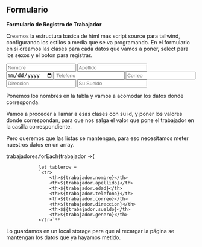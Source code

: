 ## Formulario

**Formulario de Registro de Trabajador**

Creamos la estructura básica de html mas script source para tailwind, configurando los estilos a media que se va programando. En el formulario en si creamos las clases para cada datos que vamos a poner, select para los sexos y el boton para registrar.

**<input class="border rounded-md" type="text" id="nombre" placeholder="Nombre" >
<input class="border rounded-md" type="text" id="apellido" placeholder="Apellido">    
<input class="border rounded-md" type="date" id="fechaNacimiento" placeholder="Fecha de Nacimiento">
<input class="border rounded-md" type="number" id="telefono" placeholder="Telefono">
<input class="border rounded-md" type="email" id="correo" placeholder="Correo">
<input class="border rounded-md" type="text" id="direccion" placeholder="Direccion">
<input class="border rounded-md" type="number" id="sueldo" placeholder="Su Sueldo">**

Ponemos los nombres en la tabla y vamos a acomodar los datos donde corresponda.

Vamos a proceder a llamar a esas clases con su id, y poner los valores donde correspondan, para que nos salga el valor que pone el trabajador en la casilla correspondiente.

Pero queremos que las listas se mantengan, para eso necesitamos meter nuestros datos en un array.

trabajadores.forEach(trabajador =>{

                let tablerow = 
                `<tr>
                    <th>${trabajador.nombre}</th>
                    <th>${trabajador.apellido}</th>
                    <th>${trabajador.edad}</th>
                    <th>${trabajador.telefono}</th>
                    <th>${trabajador.correo}</th>
                    <th>${trabajador.direccion}</th>
                    <th>$${trabajador.sueldo}</th>
                    <th>${trabajador.genero}</th>
                </tr>`** 

Lo guardamos en un local storage para que al recargar la página se mantengan los datos que ya hayamos metido.

